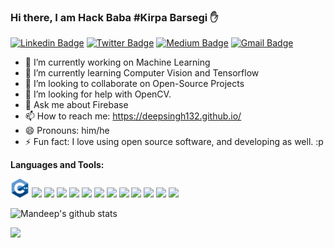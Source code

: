 ### Hi there, I am Hack Baba #Kirpa Barsegi ✋

[![Linkedin Badge](https://img.shields.io/badge/-MandeepSingh-blue?style=social&logo=Linkedin&logoColor=blue&link=https://www.linkedin.com/in/deepsingh132)](https://www.linkedin.com/in/deepsingh132/)
[![Twitter Badge](http://img.shields.io/badge/-@HackBaba-1ca0f1?style=social&logo=twitter&logoColor=blue&link=https://twitter.com/hackbaba132)](https://twitter.com/hackbaba) 
[![Medium Badge](https://img.shields.io/badge/-@HackBaba-03a57a?style=social&labelColor=black&logo=Medium&link=https://medium.com/@hackbaba132)](https://medium.com/@hackbaba)
[![Gmail Badge](https://img.shields.io/badge/-Gmail-c14438?style=social&logo=Gmail&logoColor=red&link=mailto:mandeeparora132@gmail.com)](mailto:mandeeparora132@gmail.com)



- 🔭 I’m currently working on Machine Learning 
- 🌱 I’m currently learning Computer Vision and Tensorflow
- 👯 I’m looking to collaborate on Open-Source Projects
- 🤔 I’m looking for help with OpenCV.
- 💬 Ask me about Firebase 
- 📫 How to reach me: https://deepsingh132.github.io/
- 😄 Pronouns: him/he
- ⚡ Fun fact: I love using open source software, and developing as well. :p

**Languages and Tools:**  

<code><img height="30" src="https://raw.githubusercontent.com/github/explore/80688e429a7d4ef2fca1e82350fe8e3517d3494d/topics/cpp/cpp.png"></code>
<code><img height="30" src="https://seeklogo.com/images/J/java-logo-7F8B35BAB3-seeklogo.com.png"></code>
<code><img height="30" src="https://camo.githubusercontent.com/91de473fa3f2f749a56effc3e64f1049d108251f/68747470733a2f2f75706c6f61642e77696b696d656469612e6f72672f77696b6970656469612f636f6d6d6f6e732f7468756d622f632f63332f507974686f6e2d6c6f676f2d6e6f746578742e7376672f37363870782d507974686f6e2d6c6f676f2d6e6f746578742e7376672e706e67"></code>
<code><img height="30" src="https://git-scm.com/images/logos/logomark-orange@2x.png"></code>
<code><img height="30" src="https://github.githubassets.com/images/modules/logos_page/Octocat.png"></code>
<code><img height="30" src="https://upload.wikimedia.org/wikipedia/commons/thumb/8/82/Android_logo_2019.svg/1031px-Android_logo_2019.svg.png"></code>
<code><img height="30" src="https://cdn.freebiesupply.com/logos/large/2x/firebase-1-logo-png-transparent.png"></code>
<code><img height="30" src="https://miro.medium.com/max/1000/1*ilC2Aqp5sZd1wi0CopD1Hw.png"></code>
<code><img height="30" src="https://brandslogos.com/wp-content/uploads/images/large/arduino-logo-1.png"></code>
<code><img height="30" src="https://sybyl.com/wp-content/uploads/2019/11/Oracle-Logo-For-Website.png"></code>
<code><img height="30" src="https://banner2.cleanpng.com/20180425/jrw/kisspng-node-js-javascript-web-application-express-js-comp-5ae0f84e2a4242.1423638015246930701731.jpg"></code>
<code><img height="30" src="https://camo.githubusercontent.com/f85f882cb31eeaeee657ec955313015c30378e8f56c3dc2f06933b617a276cfd/68747470733a2f2f77372e706e6777696e672e636f6d2f706e67732f3734372f3739382f706e672d7472616e73706172656e742d6d7973716c2d6c6f676f2d6d7973716c2d64617461626173652d7765622d646576656c6f706d656e742d636f6d70757465722d736f6674776172652d646f6c7068696e2d6d6172696e652d6d616d6d616c2d616e696d616c732d746578742d7468756d626e61696c2e706e67"></code>
<code><img height="30" src="https://upload.wikimedia.org/wikipedia/commons/thumb/d/d5/IntelliJ_IDEA_Logo.svg/1024px-IntelliJ_IDEA_Logo.svg.png"></code>


![Mandeep's github stats](https://github-readme-stats.vercel.app/api?username=deepsingh132&show_icons=true&hide_border=true)

![](https://visitor-badge.glitch.me/badge?page_id=deepsingh132) 
